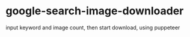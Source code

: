 # google-search-image-downloader

input keyword and image count, then start download, using puppeteer
